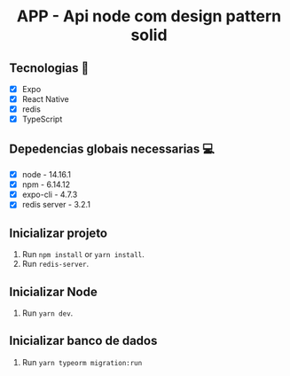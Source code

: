 <h1 align="center">
    APP - Api node com design pattern solid 
</h1>


## Tecnologias 🚀 

- [x] Expo
- [x] React Native
- [x] redis
- [x] TypeScript

## Depedencias globais necessarias 💻

- [x] node - 14.16.1
- [x] npm  - 6.14.12
- [x] expo-cli - 4.7.3 
- [x] redis server - 3.2.1

## Inicializar projeto

1. Run `npm install` or `yarn install`.<br />
2. Run `redis-server`. <br />

## Inicializar Node

1. Run `yarn dev`.<br />

## Inicializar banco de dados

1. Run `yarn typeorm migration:run` <br />
